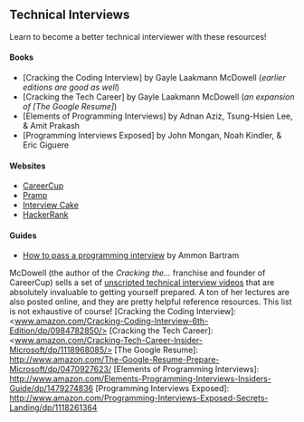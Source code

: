 ## Technical Interviews
Learn to become a better technical interviewer with these resources!

#### Books
* [Cracking the Coding Interview] by Gayle Laakmann McDowell (*earlier editions are good as well*)
* [Cracking the Tech Career] by Gayle Laakmann McDowell (*an expansion of [The Google Resume]*)
* [Elements of Programming Interviews] by Adnan Aziz, Tsung-Hsien Lee, & Amit Prakash
* [Programming Interviews Exposed] by John Mongan, Noah Kindler, & Eric Giguere

#### Websites
* [CareerCup]
* [Pramp]
* [Interview Cake]
* [HackerRank]

#### Guides
* [How to pass a programming interview] by Ammon Bartram

McDowell (the author of the *Cracking the...* franchise and founder of CareerCup) sells a set of [unscripted 
technical interview videos] that are absolutely invaluable to getting yourself prepared. A ton of her lectures 
are also posted online, and they are pretty helpful reference resources. This list is not exhaustive of course!
[Cracking the Coding Interview]: <www.amazon.com/Cracking-Coding-Interview-6th-Edition/dp/0984782850/>
[Cracking the Tech Career]: <www.amazon.com/Cracking-Tech-Career-Insider-Microsoft/dp/1118968085/>
[The Google Resume]: <http://www.amazon.com/The-Google-Resume-Prepare-Microsoft/dp/0470927623/>
[Elements of Programming Interviews]: <http://www.amazon.com/Elements-Programming-Interviews-Insiders-Guide/dp/1479274836>
[Programming Interviews Exposed]: <http://www.amazon.com/Programming-Interviews-Exposed-Secrets-Landing/dp/1118261364>

[CareerCup]: <http://www.careercup.com/page>
[Pramp]: <https://pramp.com>
[Interview Cake]: <https://www.interviewcake.com>
[HackerRank]: <https://www.hackerrank.com/domains/algorithms/>

[How to pass a programming interview]: <http://blog.triplebyte.com/how-to-pass-a-programming-interview>

[unscripted technical interview videos]: <http://www.careercup.com/video>
